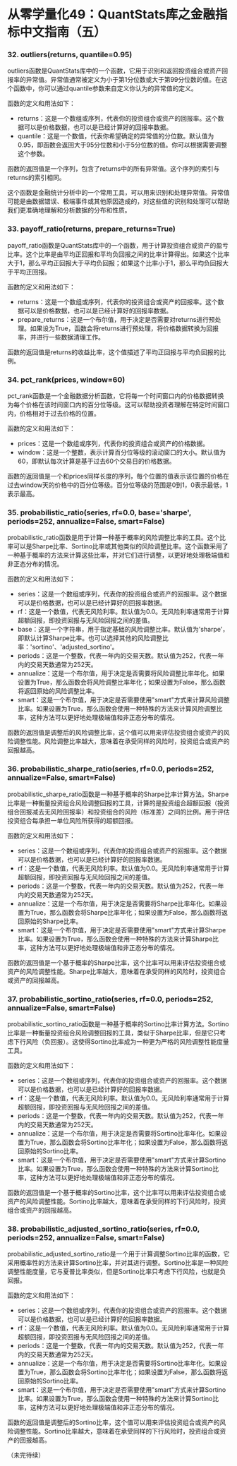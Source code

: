 # 从零学量化49：QuantStats库之金融指标中文指南（五）
### 32. outliers(returns, quantile=0.95)
outliers函数是QuantStats库中的一个函数，它用于识别和返回投资组合或资产回报率的异常值。异常值通常被定义为小于第1分位数或大于第99分位数的值。在这个函数中，你可以通过quantile参数来自定义你认为的异常值的定义。

函数的定义和用法如下：

- returns：这是一个数组或序列，代表你的投资组合或资产的回报率。这个数据可以是价格数据，也可以是已经计算好的回报率数据。
- quantile：这是一个数值，代表你希望确定的异常值的分位数。默认值为0.95，即函数会返回大于95分位数和小于5分位数的值。你可以根据需要调整这个参数。

函数的返回值是一个序列，包含了returns中的所有异常值。这个序列的索引与returns的索引相同。

这个函数是金融统计分析中的一个常用工具，可以用来识别和处理异常值。异常值可能是由数据错误、极端事件或其他原因造成的，对这些值的识别和处理可以帮助我们更准确地理解和分析数据的分布和性质。
### 33. payoff_ratio(returns, prepare_returns=True)
payoff_ratio函数是QuantStats库中的一个函数，用于计算投资组合或资产的盈亏比率。这个比率是由平均正回报和平均负回报之间的比率计算得出。如果这个比率大于1，那么平均正回报大于平均负回报；如果这个比率小于1，那么平均负回报大于平均正回报。

函数的定义和用法如下：

- returns：这是一个数组或序列，代表你的投资组合或资产的回报率。这个数据可以是价格数据，也可以是已经计算好的回报率数据。
- prepare_returns：这是一个布尔值，用于决定是否需要对returns进行预处理。如果设为True，函数会将returns进行预处理，将价格数据转换为回报率，并进行一些数据清理工作。

函数的返回值是returns的收益比率，这个值描述了平均正回报与平均负回报的比例。


### 34. pct_rank(prices, window=60)
pct_rank函数是一个金融数据分析函数，它将每一个时间窗口内的价格数据转换为每个价格在该时间窗口内的百分位等级。这可以帮助投资者理解在特定时间窗口内，价格相对于过去价格的位置。

函数的定义和用法如下：

- prices：这是一个数组或序列，代表你的投资组合或资产的价格数据。
- window：这是一个整数，表示计算百分位等级的滚动窗口的大小。默认值为60，即默认每次计算是基于过去60个交易日的价格数据。

函数的返回值是一个和prices同样长度的序列，每个位置的值表示该位置的价格在过去window天的价格中的百分位等级。百分位等级的范围是0到1，0表示最低，1表示最高。
### 35. probabilistic_ratio(series, rf=0.0, base='sharpe', periods=252, annualize=False, smart=False)
probabilistic_ratio函数是用于计算一种基于概率的风险调整比率的工具。这个比率可以是Sharpe比率、Sortino比率或其他类似的风险调整比率。这个函数采用了一种基于概率的方法来计算这些比率，并对它们进行调整，以更好地处理极端值和非正态分布的情况。

函数的定义和用法如下：

- series：这是一个数组或序列，代表你的投资组合或资产的回报率。这个数据可以是价格数据，也可以是已经计算好的回报率数据。
- rf：这是一个数值，代表无风险利率。默认值为0.0。无风险利率通常用于计算超额回报，即投资回报与无风险回报之间的差值。
- base：这是一个字符串，用于指定基础的风险调整比率。默认值为'sharpe'，即默认计算Sharpe比率。也可以选择其他的风险调整比率：'sortino'、'adjusted_sortino'。
- periods：这是一个整数，代表一年内的交易天数。默认值为252，代表一年内的交易天数通常为252天。
- annualize：这是一个布尔值，用于决定是否需要将风险调整比率年化。如果设置为True，那么函数会将风险调整比率年化；如果设置为False，那么函数将返回原始的风险调整比率。
- smart：这是一个布尔值，用于决定是否需要使用"smart"方式来计算风险调整比率。如果设置为True，那么函数会使用一种特殊的方法来计算风险调整比率，这种方法可以更好地处理极端值和非正态分布的情况。

函数的返回值是调整后的风险调整比率，这个值可以用来评估投资组合或资产的风险调整性能。风险调整比率越大，意味着在承受同样的风险时，投资组合或资产的回报越高。


### 36. probabilistic_sharpe_ratio(series, rf=0.0, periods=252, annualize=False, smart=False)
probabilistic_sharpe_ratio函数是一种基于概率的Sharpe比率计算方法。Sharpe比率是一种衡量投资组合风险调整回报的工具，计算的是投资组合超额回报（投资组合回报减去无风险回报率）和投资组合的风险（标准差）之间的比例。用于评估投资组合每承担一单位风险所获得的超额回报。

函数的定义和用法如下：

- series：这是一个数组或序列，代表你的投资组合或资产的回报率。这个数据可以是价格数据，也可以是已经计算好的回报率数据。
- rf：这是一个数值，代表无风险利率。默认值为0.0。无风险利率通常用于计算超额回报，即投资回报与无风险回报之间的差值。
- periods：这是一个整数，代表一年内的交易天数。默认值为252，代表一年内的交易天数通常为252天。
- annualize：这是一个布尔值，用于决定是否需要将Sharpe比率年化。如果设置为True，那么函数会将Sharpe比率年化；如果设置为False，那么函数将返回原始的Sharpe比率。
- smart：这是一个布尔值，用于决定是否需要使用"smart"方式来计算Sharpe比率。如果设置为True，那么函数会使用一种特殊的方法来计算Sharpe比率，这种方法可以更好地处理极端值和非正态分布的情况。

函数的返回值是一个基于概率的Sharpe比率，这个比率可以用来评估投资组合或资产的风险调整性能。Sharpe比率越大，意味着在承受同样的风险时，投资组合或资产的回报越高。
### 37. probabilistic_sortino_ratio(series, rf=0.0, periods=252, annualize=False, smart=False)
probabilistic_sortino_ratio函数是一种基于概率的Sortino比率计算方法。Sortino比率是一种衡量投资组合风险调整回报的工具，类似于Sharpe比率，但是它只考虑下行风险（负回报）。这使得Sortino比率成为一种更为严格的风险调整性能度量工具。

函数的定义和用法如下：

- series：这是一个数组或序列，代表你的投资组合或资产的回报率。这个数据可以是价格数据，也可以是已经计算好的回报率数据。
- rf：这是一个数值，代表无风险利率。默认值为0.0。无风险利率通常用于计算超额回报，即投资回报与无风险回报之间的差值。
- periods：这是一个整数，代表一年内的交易天数。默认值为252，代表一年内的交易天数通常为252天。
- annualize：这是一个布尔值，用于决定是否需要将Sortino比率年化。如果设置为True，那么函数会将Sortino比率年化；如果设置为False，那么函数将返回原始的Sortino比率。
- smart：这是一个布尔值，用于决定是否需要使用"smart"方式来计算Sortino比率。如果设置为True，那么函数会使用一种特殊的方法来计算Sortino比率，这种方法可以更好地处理极端值和非正态分布的情况。

函数的返回值是一个基于概率的Sortino比率，这个比率可以用来评估投资组合或资产的风险调整性能。Sortino比率越大，意味着在承受同样的下行风险时，投资组合或资产的回报越高。
### 38. probabilistic_adjusted_sortino_ratio(series, rf=0.0, periods=252, annualize=False, smart=False)
probabilistic_adjusted_sortino_ratio是一个用于计算调整Sortino比率的函数，它采用概率性的方法来计算Sortino比率，并对其进行调整。Sortino比率是一种风险调整性能度量，它与夏普比率类似，但是Sortino比率只考虑下行风险，也就是负回报。

函数的定义和用法如下：

- series：这是一个数组或序列，代表你的投资组合或资产的回报率。这个数据可以是价格数据，也可以是已经计算好的回报率数据。
- rf：这是一个数值，代表无风险利率。默认值为0.0。无风险利率通常用于计算超额回报，即投资回报与无风险回报之间的差值。
- periods：这是一个整数，代表一年内的交易天数。默认值为252，代表一年内的交易天数通常为252天。
- annualize：这是一个布尔值，用于决定是否需要将Sortino比率年化。如果设置为True，那么函数会将Sortino比率年化；如果设置为False，那么函数将返回原始的Sortino比率。
- smart：这是一个布尔值，用于决定是否需要使用"smart"方式来计算Sortino比率。如果设置为True，那么函数会使用一种特殊的方法来计算Sortino比率，这种方法可以更好地处理极端值和非正态分布的情况。

函数的返回值是调整后的Sortino比率，这个值可以用来评估投资组合或资产的风险调整性能。Sortino比率越大，意味着在承受同样的下行风险时，投资组合或资产的回报越高。

（未完待续）